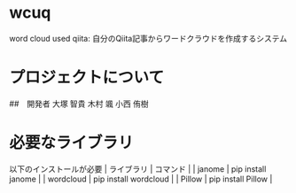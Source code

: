 # wcuq
word cloud used qiita: 自分のQiita記事からワードクラウドを作成するシステム

# プロジェクトについて
##　開発者
大塚 智貴
木村 颯
小西 侑樹

# 必要なライブラリ
以下のインストールが必要
| ライブラリ | コマンド |
| janome | pip install janome   |
| wordcloud | pip install wordcloud |
| Pillow | pip install Pillow |

